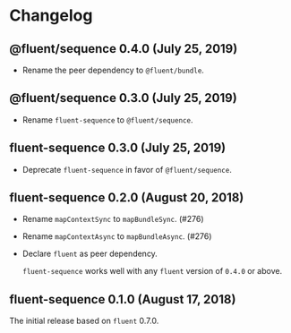 # Changelog

## @fluent/sequence 0.4.0 (July 25, 2019)

  - Rename the peer dependency to `@fluent/bundle`.

## @fluent/sequence 0.3.0 (July 25, 2019)

  - Rename `fluent-sequence` to `@fluent/sequence`.

## fluent-sequence 0.3.0 (July 25, 2019)

  - Deprecate `fluent-sequence` in favor of `@fluent/sequence`.

## fluent-sequence 0.2.0 (August 20, 2018)

  - Rename `mapContextSync` to `mapBundleSync`. (#276)
  - Rename `mapContextAsync` to `mapBundleAsync`. (#276)

  - Declare `fluent` as peer dependency.

    `fluent-sequence` works well with any `fluent` version of `0.4.0` or
    above.

## fluent-sequence 0.1.0 (August 17, 2018)

The initial release based on `fluent` 0.7.0.
